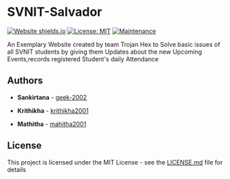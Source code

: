 # SVNIT-Salvador
[![Website shields.io](https://img.shields.io/website-up-down-green-red/http/shields.io.svg)](http://shields.io/)
[![License: MIT](https://img.shields.io/badge/License-MIT-yellow.svg)](https://opensource.org/licenses/MIT)
[![Maintenance](https://img.shields.io/badge/Maintained%3F-yes-green.svg)](https://GitHub.com/Naereen/StrapDown.js/graphs/commit-activity)

An Exemplary Website created by team Trojan Hex to Solve basic issues of all SVNIT students by giving them Updates about the new Upcoming Events,records registered Student's daily Attendance


## Authors

* **Sankirtana**  - [geek-2002](https://github.com/geek-2002)

* **Krithikha**   - [krithikha2001](https://github.com/krithikha2001)

* **Mathitha**   - [mahitha2001](https://github.com/mahitha2001)


## License

This project is licensed under the MIT License - see the [LICENSE.md](LICENSE.md) file for details

